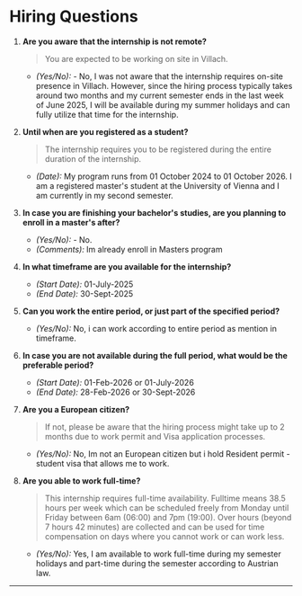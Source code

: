 # Hiring Questions

1. **Are you aware that the internship is not remote?**  
   > You are expected to be working on site in Villach.  
   - *(Yes/No):* - No, I was not aware that the internship requires on-site presence in Villach. However, since the hiring process typically takes around two months and my current semester ends in the last week of June 2025, I will be available during my summer holidays and can fully utilize that time for the internship.

2. **Until when are you registered as a student?**  
   > The internship requires you to be registered during the entire duration of the internship.  
   - *(Date):* My program runs from 01 October 2024 to 01 October 2026. I am a registered master's student at the University of Vienna and I am currently in my second semester.

3. **In case you are finishing your bachelor's studies, are you planning to enroll in a master's after?**  
   - *(Yes/No):* - No.
   - *(Comments):* Im already enroll in Masters program

4. **In what timeframe are you available for the internship?**  
   - *(Start Date):*  01-July-2025
   - *(End Date):*  30-Sept-2025

5. **Can you work the entire period, or just part of the specified period?**  
   - *(Yes/No):*  No, i can work according to entire period as mention in timeframe.

6. **In case you are not available during the full period, what would be the preferable period?**  
   - *(Start Date):*  01-Feb-2026 or 01-July-2026
   - *(End Date):*   28-Feb-2026 or 30-Sept-2026

7. **Are you a European citizen?**  
   > If not, please be aware that the hiring process might take up to 2 months due to work permit and Visa application processes.  
   - *(Yes/No):*  No, Im not an European citizen but i hold Resident permit - student visa that allows me to work.

8. **Are you able to work full-time?**  
   > This internship requires full-time availability. Fulltime means 38.5 hours per week which can be scheduled freely from Monday until Friday between 6am (06:00) and 7pm (19:00). Over hours (beyond 7 hours 42 minutes) are collected and can be used for time compensation on days where you cannot work or can work less.
   - *(Yes/No):* Yes, I am available to work full-time during my semester holidays and part-time during the semester according to Austrian law.
---
